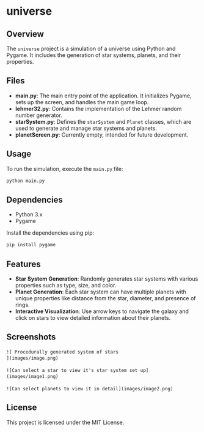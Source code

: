 # universe
## Overview

The `universe` project is a simulation of a universe using Python and Pygame. It includes the generation of star systems, planets, and their properties.

## Files

- **main.py**: The main entry point of the application. It initializes Pygame, sets up the screen, and handles the main game loop.
- **lehmer32.py**: Contains the implementation of the Lehmer random number generator.
- **starSystem.py**: Defines the `starSystem` and `Planet` classes, which are used to generate and manage star systems and planets.
- **planetScreen.py**: Currently empty, intended for future development.

## Usage

To run the simulation, execute the `main.py` file:

```sh
python main.py
```

## Dependencies

- Python 3.x
- Pygame

Install the dependencies using pip:

```sh
pip install pygame
```

## Features

- **Star System Generation**: Randomly generates star systems with various properties such as type, size, and color.
- **Planet Generation**: Each star system can have multiple planets with unique properties like distance from the star, diameter, and presence of rings.
- **Interactive Visualization**: Use arrow keys to navigate the galaxy and click on stars to view detailed information about their planets.

## Screenshots

    ![ Procedurally generated system of stars
    ](images/image.png)

    ![Can select a star to view it's star system set up](images/image1.png)

    ![Can select planets to view it in detail](images/image2.png)

## License

This project is licensed under the MIT License.